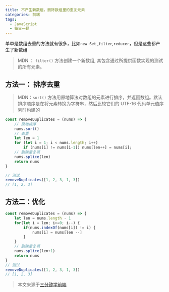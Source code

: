 ```yaml
---
title: 不产生新数组，删除数组里的重复元素
categories: 前端
tags:
  - JavaScript
  - 每日一题
---
```


单单是数组去重的方法就有很多，比如`new Set` ,`filter`,`reducer`，但是这些都产生了新数组

> MDN ： `filter()` 方法创建一个新数组, 其包含通过所提供函数实现的测试的所有元素。

## 方法一： 排序去重

> MDN：`sort()` 方法用原地算法对数组的元素进行排序，并返回数组。默认排序顺序是在将元素转换为字符串，然后比较它们的 UTF-16 代码单元值序列时构建的

```js
const removeDuplicates = (nums) => {
    // 原地排序
    nums.sort()
    // 去重
    let len = 1
    for (let i = 1; i < nums.length; i++)
        if (nums[i] != nums[i-1]) nums[len++] = nums[i];
    // 删除重复项
    nums.splice(len)
    return nums
}

// 测试
removeDuplicates([1, 2, 3, 1, 3])
// [1, 2, 3]
```

## 方法二：优化

```js
const removeDuplicates = (nums) => {
    let len = nums.length - 1
    for(let i = len; i>=0; i--) {
        if(nums.indexOf(nums[i]) != i) {
            nums[i] = nums[len --]
        }
    }
    // 删除重复项
    nums.splice(len+1)
    return nums
}
// 测试
removeDuplicates([1, 2, 3, 1, 3])
// [1, 2, 3]
```

> 本文来源于[三分钟学前端](https://mp.weixin.qq.com/s/GcaQWmW1BNQGybDV0MV9-g)

